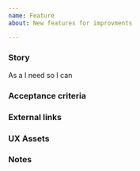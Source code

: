 ```yaml
---
name: Feature
about: New features for improvments

---
```


### Story

As a
I need
so I can

### Acceptance criteria

### External links

### UX Assets

### Notes
